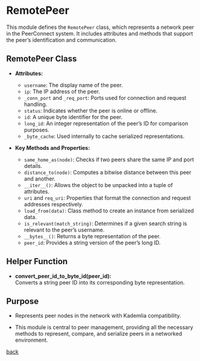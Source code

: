 # RemotePeer

This module defines the `RemotePeer` class, which represents a network peer in the PeerConnect system. It includes attributes and methods that support the peer’s identification and communication.

## RemotePeer Class

- **Attributes:**
  - `username`: The display name of the peer.
  - `ip`: The IP address of the peer.
  - `_conn_port` and `_req_port`: Ports used for connection and request handling.
  - `status`: Indicates whether the peer is online or offline.
  - `id`: A unique byte identifier for the peer.
  - `long_id`: An integer representation of the peer’s ID for comparison purposes.
  - `_byte_cache`: Used internally to cache serialized representations.

- **Key Methods and Properties:**
  - `same_home_as(node)`: Checks if two peers share the same IP and port details.
  - `distance_to(node)`: Computes a bitwise distance between this peer and another.
  - `__iter__()`: Allows the object to be unpacked into a tuple of attributes.
  - `uri` and `req_uri`: Properties that format the connection and request addresses respectively.
  - `load_from(data)`: Class method to create an instance from serialized data.
  - `is_relevant(match_string)`: Determines if a given search string is relevant to the peer’s username.
  - `__bytes__()`: Returns a byte representation of the peer.
  - `peer_id`: Provides a string version of the peer’s long ID.

## Helper Function

- **convert_peer_id_to_byte_id(peer_id):**  
  Converts a string peer ID into its corresponding byte representation.

## Purpose

- Represents peer nodes in the network with Kademlia compatibility.

- This module is central to peer management, providing all the necessary methods to represent, compare, and serialize peers in a networked environment.

[back](/src_docs/avails)
